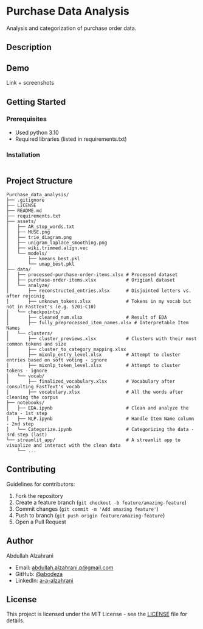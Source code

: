 # Purchase Data Analysis

Analysis and categorization of purchase order data.

## Description



## Demo
Link + screenshots

## Getting Started

### Prerequisites

* Used python 3.10
* Required libraries (listed in requirements.txt)

### Installation

```bash

```


## Project Structure


```
Purchase_data_analysis/
├── .gitignore    
├── LICENSE    
├── README.md    
├── requirements.txt  
├── assets/    
│   ├── AR_stop_words.txt
│   ├── MUSE.png
│   ├── trie_diagram.png
│   ├── unigram_laplace_smoothing.png
│   ├── wiki.trimmed.align.vec
│   └── models/
│       ├── kmeans_best.pkl 
│       └── umap_best.pkl
├── data/
│   ├── processed-purchase-order-items.xlsx # Processed dataset
│   ├── purchase-order-items.xlsx           # Origianl dataset
│   └── analyze/
│       ├── reconstructed_entries.xlsx      # Disjointed letters vs. after rejoinig 
│       ├── unknown_tokens.xlsx             # Tokens in my vocab but not in FastText's (e.g. S201-C10)
│   └── checkpoints/
│       ├── cleaned_num.xlsx                # Result of EDA
│       ├── fully_preprocessed_item_names.xlsx # Interpretable Item Names 
│   └── clusters/
│       ├── cluster_previews.xlsx           # Clusters with their most common tokens and size
│       ├── cluster_to_category_mapping.xlsx
│       ├── mixnlp_entry_level.xlsx         # Attempt to cluster entries based on soft voting - ignore
│       ├── mixnlp_token_level.xlsx         # Attempt to cluster tokens - ignore
│   └── vocab/
│       ├── finalized_vocabulary.xlsx       # Vocabulary after consulting FastText's vocab
│       ├── vocabulary.xlsx                 # All the words after cleaning the corpus
├── notebooks/  
│   ├── EDA.ipynb                           # Clean and analyze the data - 1st step
│   ├── NLP.ipynb                           # Handle Item Name column - 2nd step
│   └── Categorize.ipynb                    # Categorizing the data - 3rd step (last)
└── streamlit_app/                          # A streamlit app to visualize and interact with the clean data
    └── ...  

```


## Contributing

Guidelines for contributors:
1. Fork the repository
2. Create a feature branch (`git checkout -b feature/amazing-feature`)
3. Commit changes (`git commit -m 'Add amazing feature'`)
4. Push to branch (`git push origin feature/amazing-feature`)
5. Open a Pull Request 

## Author

Abdullah Alzahrani
- Email: [abdullah.alzahrani.p@gmail.com](mailto:abdullah.alzahrani.p@gmail.com)
- GitHub: [@abodeza](https://github.com/abodeza)
- LinkedIn: [a-a-alzahrani](https://linkedin.com/in/a-a-alzahrani)

## License

This project is licensed under the MIT License - see the [LICENSE](LICENSE) file for details.
